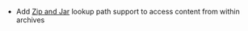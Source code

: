 * Add [Zip and Jar](flow/lookup-paths#zip-and-jar-lookup) lookup path support to access content from within archives   
